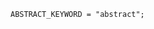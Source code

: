 <!-- This file is generated automatically by infrastructure scripts. Please don't edit by hand. -->

```{ .ebnf .slang-ebnf #ABSTRACT_KEYWORD }
ABSTRACT_KEYWORD = "abstract";
```
